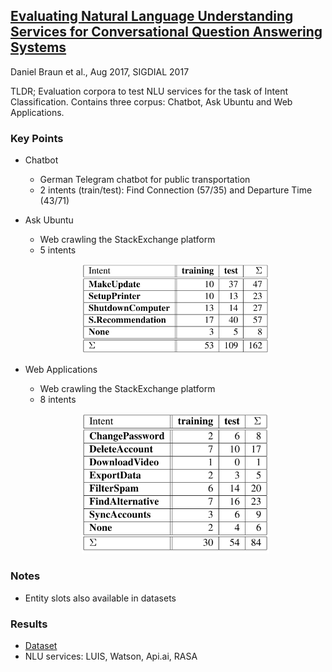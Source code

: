 ## [Evaluating Natural Language Understanding Services for Conversational Question Answering Systems](https://www.aclweb.org/anthology/W17-5522)
Daniel Braun et al., Aug 2017, SIGDIAL 2017

TLDR; Evaluation corpora to test NLU services for the task of Intent Classification. Contains three corpus: Chatbot, Ask Ubuntu and Web Applications.

### Key Points
* Chatbot
  * German Telegram chatbot for public transportation
  * 2 intents (train/test): Find Connection (57/35) and Departure Time (43/71)

* Ask Ubuntu
  * Web crawling the StackExchange platform
  * 5 intents

  <p align="center">
  <img src="./imgs/nlu_evaluation_corpora_askubuntu.png" width="300" alt="Ask Ubuntu">
  </p>

* Web Applications
  * Web crawling the StackExchange platform
  * 8 intents

  <p align="center">
  <img src="./imgs/nlu_evaluation_corpora_webapps.png" width="300" alt="Web Applications">
  </p>

### Notes
* Entity slots also available in datasets
         
### Results
* [Dataset](https://github.com/sebischair/NLU-Evaluation-Corpora)
* NLU services: LUIS, Watson, Api.ai, RASA
